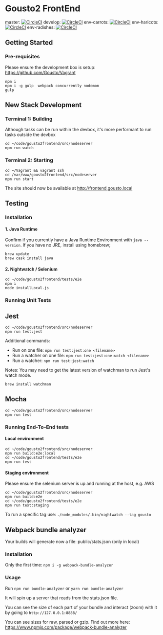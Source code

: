 Gousto2 FrontEnd
====

master: [![CircleCI](https://circleci.com/gh/Gousto/Gousto2-FrontEnd/tree/master.svg?style=svg&circle-token=d0c9c6676ead6759cf762f958042ebb722087f2f)](https://circleci.com/gh/Gousto/Gousto2-FrontEnd/tree/master)
develop: [![CircleCI](https://circleci.com/gh/Gousto/Gousto2-FrontEnd/tree/develop.svg?style=svg&circle-token=d0c9c6676ead6759cf762f958042ebb722087f2f)](https://circleci.com/gh/Gousto/Gousto2-FrontEnd/tree/develop)
env-carrots: [![CircleCI](https://circleci.com/gh/Gousto/Gousto2-FrontEnd/tree/env-carrots.svg?style=svg&circle-token=d0c9c6676ead6759cf762f958042ebb722087f2f)](https://circleci.com/gh/Gousto/Gousto2-FrontEnd/tree/env-carrots)
env-haricots: [![CircleCI](https://circleci.com/gh/Gousto/Gousto2-FrontEnd/tree/env-haricots.svg?style=svg&circle-token=d0c9c6676ead6759cf762f958042ebb722087f2f)](https://circleci.com/gh/Gousto/Gousto2-FrontEnd/tree/env-haricots)
env-radishes: [![CircleCI](https://circleci.com/gh/Gousto/Gousto2-FrontEnd/tree/env-radishes.svg?style=svg&circle-token=d0c9c6676ead6759cf762f958042ebb722087f2f)](https://circleci.com/gh/Gousto/Gousto2-FrontEnd/tree/env-radishes)

## Getting Started
### Pre-requisites
Please ensure the development box is setup: https://github.com/Gousto/Vagrant
```shell
npm i
npm i -g gulp  webpack concurrently nodemon
gulp
```

## New Stack Development
### Terminal 1: Building

Although tasks can be run within the devbox, it's more performant to run tasks outside the devbox
```shell
cd ~/code/gousto2frontend/src/nodeserver
npm run watch
```

### Terminal 2: Starting
```shell
cd ~/Vagrant && vagrant ssh
cd /var/www/gousto2frontend/src/nodeserver
npm run start
```

The site should now be available at http://frontend.gousto.local


## Testing
### Installation
#### 1. Java Runtime

Confirm if you currently have a Java Runtime Environment with `java --version`. If you have no JRE, install using homebrew;

```shell
brew update
brew cask install java
```

#### 2. Nightwatch / Selenium
```shell
cd ~/code/gousto2frontend/tests/e2e
npm i
node installLocal.js
```

### Running Unit Tests

## Jest
```shell
cd ~/code/gousto2frontend/src/nodeserver
npm run test:jest
```

Additional commands:
- Run on one file: `npm run test:jest:one <filename>`
- Run a watcher on one file: `npm run test:jest:one:watch <filename>`
- Run a watcher: `npm run test:jest:watch`

Notes:
You may need to get the latest version of watchman to run Jest's watch mode.
```shell
brew install watchman
```

## Mocha
```shell
cd ~/code/gousto2frontend/src/nodeserver
npm run test
```

### Running End-To-End tests
#### Local environment
```shell
cd ~/code/gousto2frontend/src/nodeserver
npm run build:e2e:local
cd ~/code/gousto2frontend/tests/e2e
npm run test
```

#### Staging environment
Please ensure the selenium server is up and running at the host, e.g. AWS
```shell
cd ~/code/gousto2frontend/src/nodeserver
npm run build:e2e
cd ~/code/gousto2frontend/tests/e2e
npm run test:staging
```

To run a specific tag use:
`./node_modules/.bin/nightwatch --tag gousto`

## Webpack bundle analyzer

Your builds will generate now a file: public/stats.json (only in local)

### Installation

Only the first time: `npm i -g webpack-bundle-analyzer`

### Usage

Run
`npm run bundle-analyzer`
or
`yarn run bundle-analyzer`

It will spin up a server that reads from the stats.json file.

You can see the size of each part of your bundle and interact (zoom) with it by going to `http://127.0.0.1:8888/`

You can see sizes for raw, parsed or gzip. Find out more here:
https://www.npmjs.com/package/webpack-bundle-analyzer
